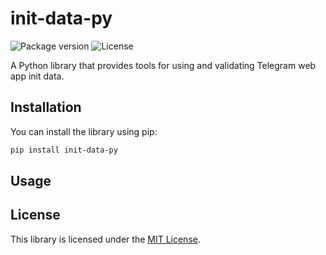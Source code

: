 # init-data-py

![Package version](https://img.shields.io/pypi/v/init-data-py?color=%2334D058&label=pypi%20package)
![License](https://img.shields.io/github/license/nimaxin/init-data-py)

A Python library that provides tools for using and validating Telegram web app init data.


## 
## Installation

You can install the library using pip:

```bash
pip install init-data-py
```

## Usage


## License

This library is licensed under the [MIT License](LICENCE).

